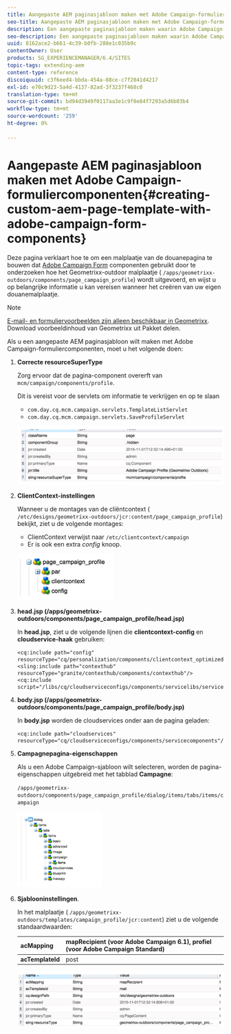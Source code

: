 ```yaml
---
title: Aangepaste AEM paginasjabloon maken met Adobe Campaign-formuliercomponenten
seo-title: Aangepaste AEM paginasjabloon maken met Adobe Campaign-formuliercomponenten
description: Een aangepaste paginasjabloon maken waarin Adobe Campaign-formuliercomponenten worden gebruikt
seo-description: Een aangepaste paginasjabloon maken waarin Adobe Campaign-formuliercomponenten worden gebruikt
uuid: 8162ace2-b661-4c39-b0fb-288e1c035b9c
contentOwner: User
products: SG_EXPERIENCEMANAGER/6.4/SITES
topic-tags: extending-aem
content-type: reference
discoiquuid: c3f6eed4-bbda-454a-88ce-c7f2041d4217
exl-id: e70c9d23-5a4d-4137-82ad-3f3237f468c0
translation-type: tm+mt
source-git-commit: bd94d3949f0117aa3e1c9f0e84f7293a5d6b03b4
workflow-type: tm+mt
source-wordcount: '259'
ht-degree: 0%

---
```


# Aangepaste AEM paginasjabloon maken met Adobe Campaign-formuliercomponenten{#creating-custom-aem-page-template-with-adobe-campaign-form-components}

Deze pagina verklaart hoe te om een malplaatje van de douanepagina te bouwen dat [Adobe Campaign Form](/help/sites-authoring/adobe-campaign-components.md) componenten gebruikt door te onderzoeken hoe het Geometrixx-outdoor malplaatje ( `/apps/geometrixx-outdoors/components/page_campaign_profile`) wordt uitgevoerd, en wijst u op belangrijke informatie u kan vereisen wanneer het creëren van uw eigen douanemalplaatje.

>[!NOTE]
>
>[E-mail- en formuliervoorbeelden zijn alleen beschikbaar in Geometrixx](/help/sites-developing/we-retail.md). Download voorbeeldinhoud van Geometrixx uit Pakket delen.

Als u een aangepaste AEM paginasjabloon wilt maken met Adobe Campaign-formuliercomponenten, moet u het volgende doen:

1. **Correcte resourceSuperType**

   Zorg ervoor dat de pagina-component overerft van `mcm/campaign/components/profile`.

   Dit is vereist voor de servlets om informatie te verkrijgen en op te slaan

   * `com.day.cq.mcm.campaign.servlets.TemplateListServlet`
   * `com.day.cq.mcm.campaign.servlets.SaveProfileServlet`

   ![chlimage_1-201](assets/chlimage_1-201.png)

1. **ClientContext-instellingen**

   Wanneer u de montages van de cliëntcontext ( `/etc/designs/geometrixx-outdoors/jcr:content/page_campaign_profile`) bekijkt, ziet u de volgende montages:

   * ClientContext verwijst naar `/etc/clientcontext/campaign`
   * Er is ook een extra *config* knoop.

   ![chlimage_1-202](assets/chlimage_1-202.png)

1. **head.jsp (/apps/geometrixx-outdoors/components/page_campaign_profile/head.jsp)**

   In **head.jsp**, ziet u de volgende lijnen die **clientcontext-config** en **cloudservice-haak** gebruiken:

   ```
   <cq:include path="config" resourceType="cq/personalization/components/clientcontext_optimized/config"/>
   <sling:include path="contexthub" resourceType="granite/contexthub/components/contexthub"/>
   <cq:include script="/libs/cq/cloudserviceconfigs/components/servicelibs/servicelibs.jsp"/>
   ```

1. **body.jsp (/apps/geometrixx-outdoors/components/page_campaign_profile/body.jsp)**

   In **body.jsp** worden de cloudservices onder aan de pagina geladen:

   ```
   <cq:include path="cloudservices" resourceType="cq/cloudserviceconfigs/components/servicecomponents"/>
   ```

1. **Campagnepagina-eigenschappen**

   Als u een Adobe Campaign-sjabloon wilt selecteren, worden de pagina-eigenschappen uitgebreid met het tabblad **Campagne**:

   `/apps/geometrixx-outdoors/components/page_campaign_profile/dialog/items/tabs/items/campaign`

   ![chlimage_1-203](assets/chlimage_1-203.png)

1. **Sjablooninstellingen**.

   In het malplaatje ( `/apps/geometrixx-outdoors/templates/campaign_profile/jcr:content`) ziet u de volgende standaardwaarden:

   | **acMapping** | mapRecipient (voor Adobe Campaign 6.1), profiel (voor Adobe Campaign Standard) |
   |---|---|
   | **acTemplateId** | post |

   ![chlimage_1-204](assets/chlimage_1-204.png)
